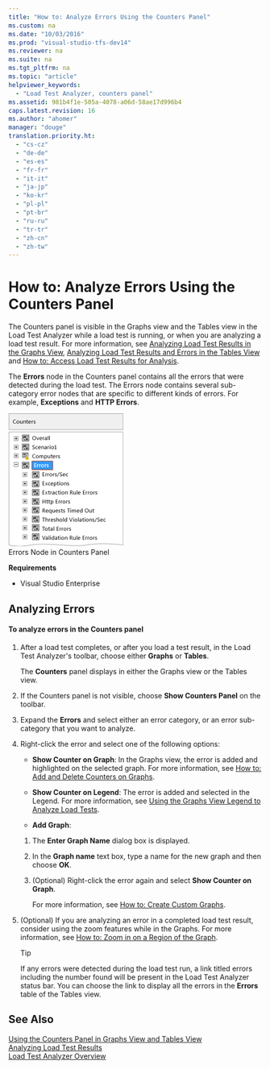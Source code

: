 ```yaml
---
title: "How to: Analyze Errors Using the Counters Panel"
ms.custom: na
ms.date: "10/03/2016"
ms.prod: "visual-studio-tfs-dev14"
ms.reviewer: na
ms.suite: na
ms.tgt_pltfrm: na
ms.topic: "article"
helpviewer_keywords: 
  - "Load Test Analyzer, counters panel"
ms.assetid: 981b4f1e-505a-4078-a06d-58ae17d996b4
caps.latest.revision: 16
ms.author: "ahomer"
manager: "douge"
translation.priority.ht: 
  - "cs-cz"
  - "de-de"
  - "es-es"
  - "fr-fr"
  - "it-it"
  - "ja-jp"
  - "ko-kr"
  - "pl-pl"
  - "pt-br"
  - "ru-ru"
  - "tr-tr"
  - "zh-cn"
  - "zh-tw"
---
```

# How to: Analyze Errors Using the Counters Panel
The Counters panel is visible in the Graphs view and the Tables view in the Load Test Analyzer while a load test is running, or when you are analyzing a load test result. For more information, see [Analyzing Load Test Results in the Graphs View](../test/analyzing-load-test-results-in-the-graphs-view-of-the-load-test-analyzer.md), [Analyzing Load Test Results and Errors in the Tables View](../test/analyzing-load-test-results-and-errors-in-the-tables-view-of-the-load-test-analyzer.md) and [How to: Access Load Test Results for Analysis](../test/how-to--access-load-test-results-for-analysis.md).  
  
 The **Errors** node in the Counters panel contains all the errors that were detected during the load test. The Errors node contains several sub-category error nodes that are specific to different kinds of errors. For example, **Exceptions** and **HTTP Errors**.  
  
 ![Counter panel's error node](../test/media/ltest_errornode.png "LTest_ErrorNode")  
Errors Node in Counters Panel  
  
 **Requirements**  
  
-   Visual Studio Enterprise  
  
## Analyzing Errors  
  
#### To analyze errors in the Counters panel  
  
1.  After a load test completes, or after you load a test result, in the Load Test Analyzer's toolbar, choose either **Graphs** or **Tables**.  
  
     The **Counters** panel displays in either the Graphs view or the Tables view.  
  
2.  If the Counters panel is not visible, choose **Show Counters Panel** on the toolbar.  
  
3.  Expand the **Errors** and select either an error category, or an error sub-category that you want to analyze.  
  
4.  Right-click the error and select one of the following options:  
  
    -   **Show Counter on Graph**: In the Graphs view, the error is added and highlighted on the selected graph. For more information, see [How to: Add and Delete Counters on Graphs](../test/how-to--add-and-delete-counters-on-graphs-in-load-test-results.md).  
  
    -   **Show Counter on Legend**: The error is added and selected in the Legend. For more information, see [Using the Graphs View Legend to Analyze Load Tests](../test/using-the-graphs-view-legend-to-analyze-load-tests.md).  
  
    -   **Add Graph**:  
  
    1.  The **Enter Graph Name** dialog box is displayed.  
  
    2.  In the **Graph name** text box, type a name for the new graph and then choose **OK**.  
  
    3.  (Optional) Right-click the error again and select **Show Counter on Graph**.  
  
         For more information, see [How to: Create Custom Graphs](../test/how-to--create-custom-graphs-in-load-test-results.md).  
  
5.  (Optional) If you are analyzing an error in a completed load test result, consider using the zoom features while in the Graphs. For more information, see [How to: Zoom in on a Region of the Graph](../test/how-to--zoom-in-on-a-region-of-the-graph-in-load-test-results.md).  
  
    > [!TIP]
    >  If any errors were detected during the load test run, a link titled errors including the number found will be present in the Load Test Analyzer status bar. You can choose the link to display all the errors in the **Errors** table of the Tables view.  
  
## See Also  
 [Using the Counters Panel in Graphs View and Tables View](../test/using-the-counters-panel-in-graphs-view-and-tables-view.md)   
 [Analyzing Load Test Results](../test/analyzing-load-test-results-using-the-load-test-analyzer.md)   
 [Load Test Analyzer Overview](../test/load-test-analyzer-overview.md)